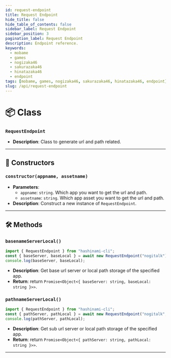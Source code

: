 ```yaml
---
id: request-endpoint
title: Request Endpoint
hide_title: false
hide_table_of_contents: false
sidebar_label: Request Endpoint
sidebar_position: 3
pagination_label: Request Endpoint
description: Endpoint reference.
keywords:
  - mobame
  - games
  - nogizaka46
  - sakurazaka46
  - hinatazaka46
  - endpoint
tags: [mobame, games, nogizaka46, sakurazaka46, hinatazaka46, endpoint]
slug: /api/request-endpoint
---
```


# 📦 Class 
### `RequestEndpoint`
- **Description**: Class to generate url and path related.
***
## 🚧 Constructors
### `constructor(appname, assetname)`
- **Parameters**:
  - `appname`: `string`. Which app you want to get the url and path.
  - `assetname`: `string`. Which app asset you want to get the url and path.
- **Description**: Construct a new instance of `RequestEndpoint`.
***
## 🛠️ Methods
### `basenameServerLocal()`
```js
import { RequestEndpoint } from "hashinami-cli";
const { baseServer, baseLocal } = await new RequestEndpoint("nogitalk").basenameServerLocal();
console.log(baseServer, baseLocal);
```
- **Description**: Get base url server or local path storage of the specified app.
- **Return**: return `Promise<Object<{ baseServer: string, baseLocal: string }>>`.
### `pathnameServerLocal()`
```js
import { RequestEndpoint } from "hashinami-cli";
const { pathServer, pathLocal } = await new RequestEndpoint("nogitalk", "blogs").pathnameServerLocal();
console.log(pathServer, pathLocal);
```
- **Description**: Get sub url server or local path storage of the specified app.
- **Return**: return `Promise<Object<{ pathServer: string, pathLocal: string }>>`.
***